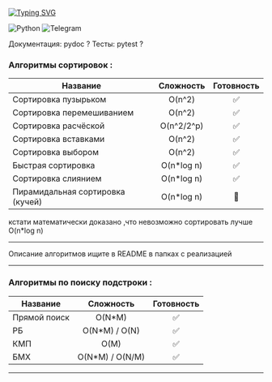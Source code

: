[![Typing SVG](https://readme-typing-svg.herokuapp.com?color=%2336BCF7&lines=Алгоритмы)](https://git.io/typing-svg)

![Python](https://img.shields.io/badge/python-3670A0?style=for-the-badge&logo=python&logoColor=ffdd54)
<img alt="Telegram" src="https://img.shields.io/badge/nikitosk_a-2CA5E0?style=for-the-badge&logo=telegram&logoColor=white" />

Документация: pydoc ?
Тесты: pytest ?
<h3>Алгоритмы сортировок : </h3>

| Название                         | Сложность  |     Готовность     |
|----------------------------------|:----------:|:------------------:|
| Сортировка пузырьком             |   O(n^2)   | :white_check_mark: |
| Сортировка перемешиванием        |   O(n^2)   | :white_check_mark: |
| Сортировка расчёской             | O(n^2/2^p) | :white_check_mark: |
| Сортировка вставками             |   O(n^2)   | :white_check_mark: |
| Сортировка выбором               |   O(n^2)   | :white_check_mark: |
| Быстрая сортировка               | O(n*log n) | :white_check_mark: |
| Сортировка слиянием              | O(n*log n) | :white_check_mark: |
| Пирамидальная сортировка (кучей) | O(n*log n) |         👹         |

кстати математически доказано ,что невозможно сортировать лучше O(n*log n)

-----
Описание алгоритмов ищите в README в папках с реализацией


---------------------------------------------------------
<h3>Алгоритмы по поиску подстроки : </h3>

| Название     |    Сложность    |      Готовность      |
|--------------|:---------------:|:--------------------:|
| Прямой поиск |     O(N*M)      |  :white_check_mark: |
| РБ           |  O(N*M) / O(N)  |   :white_check_mark: |
| КМП          |      O(M)       |  :white_check_mark:  |
| БМХ          | O(N*M) / O(N/M) | :white_check_mark:   |

---------------------------------------------------------

[//]: # (Алгоритм Ахо — Корасик? )


